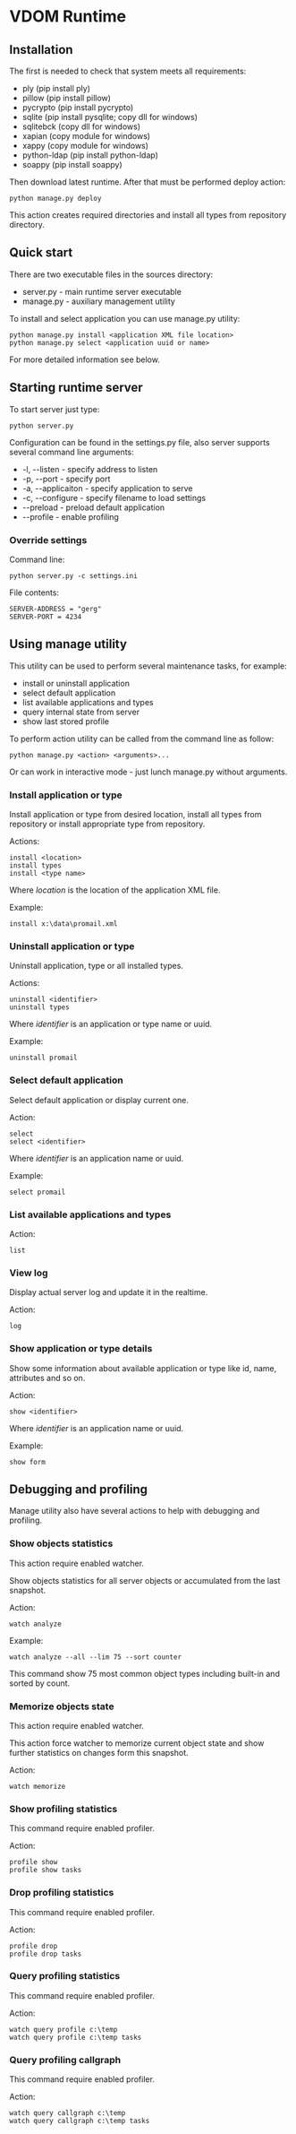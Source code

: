 # VDOM Runtime

## Installation

The first is needed to check that system meets all requirements:

* ply (pip install ply)
* pillow (pip install pillow)
* pycrypto (pip install pycrypto)
* sqlite (pip install pysqlite; copy dll for windows)
* sqlitebck (copy dll for windows)
* xapian (copy module for windows)
* xappy (copy module for windows)
* python-ldap (pip install python-ldap)
* soappy (pip install soappy)

Then download latest runtime. After that must be performed deploy action:

    python manage.py deploy

This action creates required directories and install all types from repository directory.

## Quick start

There are two executable files in the sources directory:

* server.py - main runtime server executable
* manage.py - auxiliary management utility

To install and select application you can use manage.py utility:

    python manage.py install <application XML file location>
    python manage.py select <application uuid or name>

For more detailed information see below.

## Starting runtime server

To start server just type:

    python server.py

Configuration can be found in the settings.py file, also server supports several command line arguments:

* -l, --listen - specify address to listen
* -p, --port - specify port
* -a, --applicaiton - specify application to serve
* -c, --configure - specify filename to load settings
* --preload - preload default application
* --profile - enable profiling

### Override settings

Command line:

    python server.py -c settings.ini

File contents:

    SERVER-ADDRESS = "gerg"
    SERVER-PORT = 4234

## Using manage utility

This utility can be used to perform several maintenance tasks, for example:

* install or uninstall application
* select default application
* list available applications and types
* query internal state from server
* show last stored profile

To perform action utility can be called from the command line as follow:

    python manage.py <action> <arguments>...

Or can work in interactive mode - just lunch manage.py without arguments.

### Install application or type

Install application or type from desired location, install all types from repository or install appropriate type from repository.

Actions:

    install <location>
    install types
    install <type name>

Where *location* is the location of the application XML file.

Example:

    install x:\data\promail.xml

### Uninstall application or type

Uninstall application, type or all installed types.

Actions:

    uninstall <identifier>
    uninstall types

Where *identifier* is an application or type name or uuid.

Example:

    uninstall promail

### Select default application

Select default application or display current one.

Action:

    select
    select <identifier>

Where *identifier* is an application name or uuid.

Example:

    select promail

### List available applications and types

Action:

    list

### View log

Display actual server log and update it in the realtime.

Action:

    log

### Show application or type details

Show some information about available application or type like id, name, attributes and so on.

Action:

    show <identifier>

Where *identifier* is an application name or uuid.

Example:

    show form

## Debugging and profiling

Manage utility also have several actions to help with debugging and profiling.

### Show objects statistics

This action require enabled watcher.

Show objects statistics for all server objects or accumulated from the last snapshot.

Action:

    watch analyze

Example:

    watch analyze --all --lim 75 --sort counter

This command show 75 most common object types including built-in and sorted by count.

### Memorize objects state

This action require enabled watcher.

This action force watcher to memorize current object state and show further statistics on changes form this snapshot.

Action:

    watch memorize

### Show profiling statistics

This command require enabled profiler.

Action:

    profile show
    profile show tasks

### Drop profiling statistics

This command require enabled profiler.

Action:

    profile drop
    profile drop tasks

### Query profiling statistics

This command require enabled profiler.

Action:

    watch query profile c:\temp
    watch query profile c:\temp tasks

### Query profiling callgraph

This command require enabled profiler.

Action:

    watch query callgraph c:\temp
    watch query callgraph c:\temp tasks

